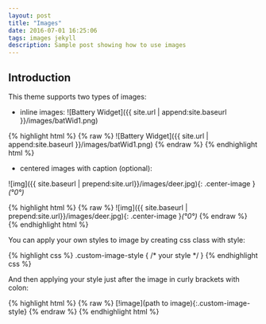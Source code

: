 ```yaml
---
layout: post
title: "Images"
date: 2016-07-01 16:25:06
tags: images jekyll
description: Sample post showing how to use images
---
```


## Introduction

This theme supports two types of images:
 
- inline images: ![Battery Widget]({{ site.url | append:site.baseurl }}/images/batWid1.png)

{% highlight html %}
{% raw %}
![Battery Widget]({{ site.url | append:site.baseurl }}/images/batWid1.png)
{% endraw %}
{% endhighlight html %}

- centered images with caption (optional):
 
![img]({{ site.baseurl | prepend:site.url}}/images/deer.jpg){: .center-image }*(°0°)*

{% highlight html %}
{% raw %}
![img]({{ site.baseurl | prepend:site.url}}/images/deer.jpg){: .center-image }*(°0°)*
{% endraw %}
{% endhighlight html %}

You can apply your own styles to image by creating css class with style:

{% highlight css %}
.custom-image-style
{
/* your style */
}
{% endhighlight css %}

And then applying your style just after the image in curly brackets with colon:

{% highlight html %}
{% raw %}
[!image](path to image){:.custom-image-style}
{% endraw %} 
{% endhighlight html %}

